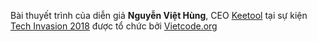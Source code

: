 Bài thuyết trình của diễn giả **Nguyễn Việt Hùng**, CEO [Keetool](https://keetool.com/) tại sự kiện [Tech Invasion 2018](https://www.facebook.com/vietcode.org/photos/a.1169722083173228/1483683195110447) được tổ chức bởi [Vietcode.org](https://vietcode.org/)
